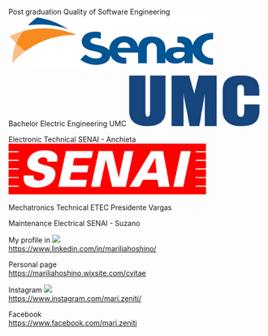 
Post graduation Quality of Software Engineering <img src="https://github.com/mariliahoshino/mariliahoshino/blob/master/logo_senac.png?raw=true" height="100" widht="400">

Bachelor Electric Engineering UMC  <img src="https://github.com/mariliahoshino/mariliahoshino/blob/master/logo_umc.png?raw=true" height="100" widht="400">

Electronic Technical SENAI - Anchieta  <img src="https://github.com/mariliahoshino/mariliahoshino/blob/master/logo_senai.png?raw=true" height="100" widht="400">

Mechatronics Technical ETEC Presidente Vargas 

Maintenance Electrical SENAI - Suzano

My profile in <img src="https://user-images.githubusercontent.com/37448340/87267194-5a2c8c80-c49d-11ea-95a5-993860580961.png">
  <br>
https://www.linkedin.com/in/mariliahoshino/

Personal page <br> 
https://mariliahoshino.wixsite.com/cvitae

Instagram  <img src = "https://static.wixstatic.com/media/d7ffe259c9e54f59837481b3dd0130eb.png/v1/fill/w_70,h_70,al_c,q_85,usm_0.66_1.00_0.01/d7ffe259c9e54f59837481b3dd0130eb.webp">  <br>
https://www.instagram.com/mari.zeniti/

Facebook <br>
https://www.facebook.com/mari.zeniti

<!--

### Hi there 👋

**mariliahoshino/mariliahoshino** is a ✨ _special_ ✨ repository because its `README.md` (this file) appears on your GitHub profile.

Here are some ideas to get you started:

- 🔭 I’m currently working on ...
- 🌱 I’m currently learning ...
- 👯 I’m looking to collaborate on ...
- 🤔 I’m looking for help with ...
- 💬 Ask me about ...
- 📫 How to reach me: ...
- 😄 Pronouns: ...
- ⚡ Fun fact: ...
-->
